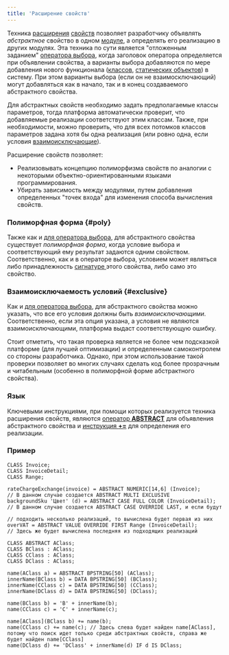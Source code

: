 ```yaml
---
title: 'Расширение свойств'
---
```


Техника [расширения](Extensions.md) [свойств](Properties.md) позволяет разработчику объявлять *абстрактное* свойство в одном [модуле](Modules.md), а определять его реализацию в других модулях. Эта техника по сути является "отложенным заданием" [оператора выбора](Selection_CASE_IF_MULTI_OVERRIDE_EXCLUSIVE_.md), когда заголовок оператора определяется при объявлении свойства, а варианты выбора добавляются по мере добавления нового функционала ([классов](Classes.md), [статических объектов](Static_objects.md)) в систему. При этом варианты выбора (если он не взаимосключающий) могут добавляться как в начало, так и в конец создаваемого абстрактного свойства.

Для абстрактных свойств необходимо задать предполагаемые классы параметров, тогда платформа автоматически проверит, что добавляемые реализации соответствуют этим классам. Также, при необходимости, можно проверить, что для всех потомков классов параметров задана хотя бы одна реализация (или ровно одна, если условия [взаимоисключающие](Selection_CASE_IF_MULTI_OVERRIDE_EXCLUSIVE_.md)).

Расширение свойств позволяет:

-   Реализовывать концепцию полиморфизма свойств по аналогии с некоторыми объектно-ориентированными языками программирования.
-   Убирать зависимость между модулями, путем добавления определенных "точек входа" для изменения способа вычисления свойств.

### Полиморфная форма {#poly}

Также как и [для оператора выбора](Selection_CASE_IF_MULTI_OVERRIDE_EXCLUSIVE_.md#poly), для абстрактного свойства существует *полиморфная форма*, когда условие выбора и соответствующий ему результат задаются одним свойством. Соответственно, как и в операторе выбора, условием может являться либо принадлежность [сигнатуре ](Property_signature_CLASS_.md)этого свойства, либо само это свойство.

### Взаимоисключаемость условий {#exclusive}

Как и [для оператора выбора](Selection_CASE_IF_MULTI_OVERRIDE_EXCLUSIVE_.md#exclusive), для абстрактного свойства можно указать, что все его условия должны быть *взаимоисключающими*. Соответственно, если эта опция указана, а условия не являются взаимоисключающими, платформа выдаст соответствующую ошибку.

Стоит отметить, что такая проверка является не более чем подсказкой платформе (для лучшей оптимизации) и определенным самоконтролем со стороны разработчика. Однако, при этом использование такой проверки позволяет во многих случаях сделать код более прозрачным и читабельным (особенно в полиморфной форме абстрактного свойства).

### Язык

Ключевыми инструкциями, при помощи которых реализуется техника расширения свойств, являются [оператор **ABSTRACT**](ABSTRACT_operator.md) для объявления абстрактного свойства и [инструкция **+=**](Instruction_+=.md) для определения его реализации.

### Пример


```lsf
CLASS Invoice;
CLASS InvoiceDetail;
CLASS Range;

rateChargeExchange(invoice) = ABSTRACT NUMERIC[14,6] (Invoice);             // В данном случае создается ABSTRACT MULTI EXCLUSIVE
backgroundSku 'Цвет' (d) = ABSTRACT CASE FULL COLOR (InvoiceDetail); // В данном случае создается ABSTRACT CASE OVERRIDE LAST, и если будут
                                                                            // подходить несколько реализаций, то вычислена будет первая из них
overVAT = ABSTRACT VALUE OVERRIDE FIRST Range (InvoiceDetail);          // Здесь же будет вычислена последняя из подходящих реализаций
```

```lsf
CLASS ABSTRACT AClass;
CLASS BClass : AClass;
CLASS CClass : AClass;
CLASS DClass : AClass;

name(AClass a) = ABSTRACT BPSTRING[50] (AClass);
innerName(BClass b) = DATA BPSTRING[50] (BClass);
innerName(CClass c) = DATA BPSTRING[50] (CClass);
innerName(DClass d) = DATA BPSTRING[50] (DClass);

name(BClass b) = 'B' + innerName(b);
name(CClass c) = 'C' + innerName(c);

name[AClass](BClass b) += name(b);
name(CClass c) += name(c); // Здесь слева будет найден name[AClass], потому что поиск идет только среди абстрактных свойств, справа же будет найден name[CClass]
name(DClass d) += 'DClass' + innerName(d) IF d IS DClass;
```
